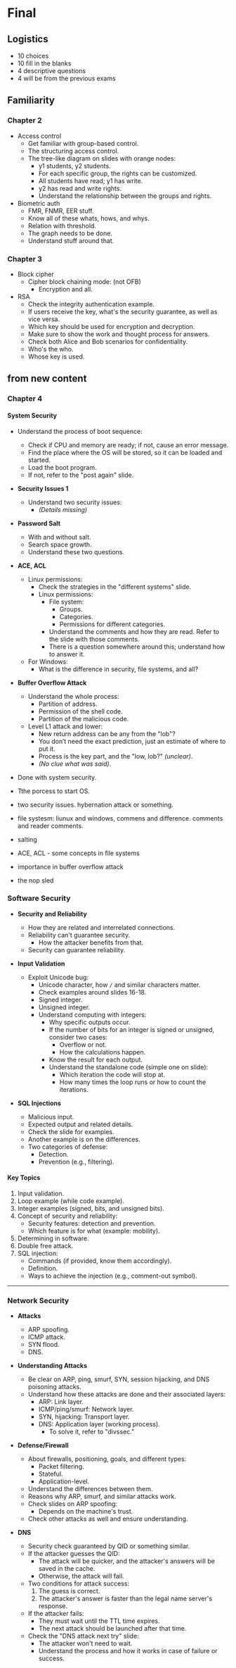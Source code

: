 # Final 

## Logistics
- 10 choices
- 10 fill in the blanks
- 4 descriptive questions
- 4 will be from the previous exams

## Familiarity

### Chapter 2
- Access control
    - Get familiar with group-based control.
    - The structuring access control.
    - The tree-like diagram on slides with orange nodes:
        - y1 students, y2 students.
        - For each specific group, the rights can be customized.
        - All students have read; y1 has write.
        - y2 has read and write rights.
        - Understand the relationship between the groups and rights.
- Biometric auth
    - FMR, FNMR, EER stuff.
    - Know all of these whats, hows, and whys.
    - Relation with threshold.
    - The graph needs to be done.
    - Understand stuff around that.

### Chapter 3
- Block cipher
    - Cipher block chaining mode: (not OFB)
        - Encryption and all.
- RSA
    - Check the integrity authentication example.
    - If users receive the key, what's the security guarantee, as well as vice versa.
    - Which key should be used for encryption and decryption.
    - Make sure to show the work and thought process for answers.
    - Check both Alice and Bob scenarios for confidentiality.
    - Who's the who.
    - Whose key is used.




## from new content
### Chapter 4

#### System Security
- Understand the process of boot sequence:
    - Check if CPU and memory are ready; if not, cause an error message.
    - Find the place where the OS will be stored, so it can be loaded and started.
    - Load the boot program.
    - If not, refer to the "post again" slide.

- **Security Issues 1**
    - Understand two security issues:
        - *(Details missing)*

- **Password Salt**
    - With and without salt.
    - Search space growth.
    - Understand these two questions.

- **ACE, ACL**
    - Linux permissions:
        - Check the strategies in the "different systems" slide.
        - Linux permissions:
            - File system:
                - Groups.
                - Categories.
                - Permissions for different categories.
            - Understand the comments and how they are read. Refer to the slide with those comments.
            - There is a question somewhere around this; understand how to answer it.
    - For Windows:
        - What is the difference in security, file systems, and all?

- **Buffer Overflow Attack**
    - Understand the whole process:
        - Partition of address.
        - Permission of the shell code.
        - Partition of the malicious code.
    - Level L1 attack and lower:
        - New return address can be any from the "lob"?
        - You don’t need the exact prediction, just an estimate of where to put it.
        - Process is the key part, and the "low, lob?" *(unclear)*.
        - *(No clue what was said)*.

- Done with system security.


- Tthe porcess to start OS. 
- two security issues. hybernation attack or something. 
- file systesm: liunux and windows, commens and difference. comments and reader comments.
- salting
- ACE, ACL - some concepts in file systems
- importance in buffer overflow attack
- the nop sled 



### Software Security

- **Security and Reliability**
    - How they are related and interrelated connections.
    - Reliability can't guarantee security.
        - How the attacker benefits from that.
    - Security can guarantee reliability.

- **Input Validation**
    - Exploit Unicode bug:
        - Unicode character, how `/` and similar characters matter.
        - Check examples around slides 16-18.
        - Signed integer.
        - Unsigned integer.
        - Understand computing with integers:
            - Why specific outputs occur.
            - If the number of bits for an integer is signed or unsigned, consider two cases:
                - Overflow or not.
                - How the calculations happen.
            - Know the result for each output.
            - Understand the standalone code (simple one on slide):
                - Which iteration the code will stop at.
                - How many times the loop runs or how to count the iterations.

- **SQL Injections**
    - Malicious input.
    - Expected output and related details.
    - Check the slide for examples.
    - Another example is on the differences.
    - Two categories of defense:
        - Detection.
        - Prevention (e.g., filtering).

#### Key Topics
1. Input validation.
2. Loop example (while code example).
3. Integer examples (signed, bits, and unsigned bits).
4. Concept of security and reliability:
     - Security features: detection and prevention.
     - Which feature is for what (example: mobility).
5. Determining in software.
6. Double free attack.
7. SQL injection:
     - Commands (if provided, know them accordingly).
     - Definition.
     - Ways to achieve the injection (e.g., comment-out symbol).

---

### Network Security

- **Attacks**
    - ARP spoofing.
    - ICMP attack.
    - SYN flood.
    - DNS.

- **Understanding Attacks**
    - Be clear on ARP, ping, smurf, SYN, session hijacking, and DNS poisoning attacks.
    - Understand how these attacks are done and their associated layers:
        - ARP: Link layer.
        - ICMP/ping/smurf: Network layer.
        - SYN, hijacking: Transport layer.
        - DNS: Application layer (working process).
            - To solve it, refer to "divssec."

- **Defense/Firewall**
    - About firewalls, positioning, goals, and different types:
        - Packet filtering.
        - Stateful.
        - Application-level.
    - Understand the differences between them.
    - Reasons why ARP, smurf, and similar attacks work.
    - Check slides on ARP spoofing:
        - Depends on the machine's trust.
    - Check other attacks as well and ensure understanding.

- **DNS**
    - Security check guaranteed by QID or something similar.
    - If the attacker guesses the QID:
        - The attack will be quicker, and the attacker's answers will be saved in the cache.
        - Otherwise, the attack will fail.
    - Two conditions for attack success:
        1. The guess is correct.
        2. The attacker's answer is faster than the legal name server's response.
    - If the attacker fails:
        - They must wait until the TTL time expires.
        - The next attack should be launched after that time.
    - Check the "DNS attack next try" slide:
        - The attacker won't need to wait.
        - Understand the process and how it works in case of failure or success.



